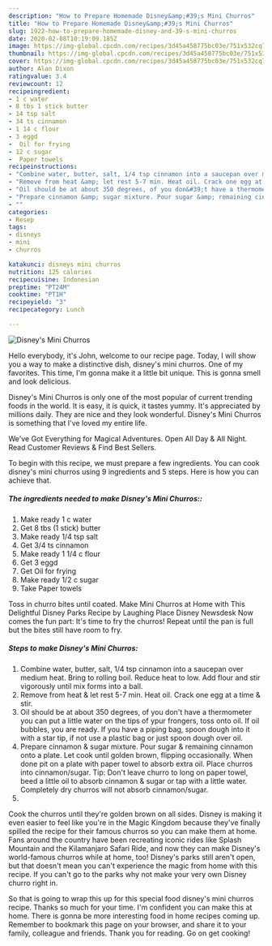 ```yaml
---
description: "How to Prepare Homemade Disney&amp;#39;s Mini Churros"
title: "How to Prepare Homemade Disney&amp;#39;s Mini Churros"
slug: 1922-how-to-prepare-homemade-disney-and-39-s-mini-churros
date: 2020-02-08T10:19:09.185Z
image: https://img-global.cpcdn.com/recipes/3d45a458775bc03e/751x532cq70/disneys-mini-churros-recipe-main-photo.jpg
thumbnail: https://img-global.cpcdn.com/recipes/3d45a458775bc03e/751x532cq70/disneys-mini-churros-recipe-main-photo.jpg
cover: https://img-global.cpcdn.com/recipes/3d45a458775bc03e/751x532cq70/disneys-mini-churros-recipe-main-photo.jpg
author: Alan Dixon
ratingvalue: 3.4
reviewcount: 12
recipeingredient:
- 1 c water
- 8 tbs 1 stick butter
- 14 tsp salt
- 34 ts cinnamon
- 1 14 c flour
- 3 eggd
-  Oil for frying
- 12 c sugar
-  Paper towels
recipeinstructions:
- "Combine water, butter, salt, 1/4 tsp cinnamon into a saucepan over medium heat. Bring to rolling boil. Reduce heat to low. Add flour and stir vigorously until mix forms into a ball."
- "Remove from heat &amp; let rest 5-7 min. Heat oil. Crack one egg at a time &amp; stir."
- "Oil should be at about 350 degrees, of you don&#39;t have a thermometer you can put a little water on the tips of ypur frongers, toss onto oil. If oil bubbles, you are ready. If you have a piping bag, spoon dough into it with a star tip, if not use a plastic bag or just spoon dough over oil."
- "Prepare cinnamon &amp; sugar mixture. Pour sugar &amp; remaining cinnamon onto a plate. Let cook until golden brown, flipping occasionally. When done pit on a plate with paper towel to absorb extra oil. Place churros into cinnamon/sugar. Tip: Don&#39;t leave churro to long on paper towel, beed a little oil to absorb cinnamon &amp; sugar or tap with a little water. Completely dry churros will not absorb cinnamon/sugar."
- ""
categories:
- Resep
tags:
- disneys
- mini
- churros

katakunci: disneys mini churros
nutrition: 125 calories
recipecuisine: Indonesian
preptime: "PT24M"
cooktime: "PT1H"
recipeyield: "3"
recipecategory: Lunch

---
```



![Disney&#39;s Mini Churros](https://img-global.cpcdn.com/recipes/3d45a458775bc03e/751x532cq70/disneys-mini-churros-recipe-main-photo.jpg)

Hello everybody, it's John, welcome to our recipe page. Today, I will show you a way to make a distinctive dish, disney&#39;s mini churros. One of my favorites. This time, I'm gonna make it a little bit unique. This is gonna smell and look delicious.

Disney&#39;s Mini Churros is only one of the most popular of current trending foods in the world. It is easy, it is quick, it tastes yummy. It's appreciated by millions daily. They are nice and they look wonderful. Disney&#39;s Mini Churros is something that I've loved my entire life.

We&#39;ve Got Everything for Magical Adventures. Open All Day &amp; All Night. Read Customer Reviews &amp; Find Best Sellers.


To begin with this recipe, we must prepare a few ingredients. You can cook disney&#39;s mini churros using 9 ingredients and 5 steps. Here is how you can achieve that.

##### The ingredients needed to make Disney&#39;s Mini Churros::

1. Make ready 1 c water
1. Get 8 tbs (1 stick) butter
1. Make ready 1/4 tsp salt
1. Get 3/4 ts cinnamon
1. Make ready 1 1/4 c flour
1. Get 3 eggd
1. Get  Oil for frying
1. Make ready 1/2 c sugar
1. Take  Paper towels


Toss in churro bites until coated. Make Mini Churros at Home with This Delightful Disney Parks Recipe by Laughing Place Disney Newsdesk Now comes the fun part: It&#39;s time to fry the churros! Repeat until the pan is full but the bites still have room to fry. 

##### Steps to make Disney&#39;s Mini Churros:

1. Combine water, butter, salt, 1/4 tsp cinnamon into a saucepan over medium heat. Bring to rolling boil. Reduce heat to low. Add flour and stir vigorously until mix forms into a ball.
1. Remove from heat &amp; let rest 5-7 min. Heat oil. Crack one egg at a time &amp; stir.
1. Oil should be at about 350 degrees, of you don&#39;t have a thermometer you can put a little water on the tips of ypur frongers, toss onto oil. If oil bubbles, you are ready. If you have a piping bag, spoon dough into it with a star tip, if not use a plastic bag or just spoon dough over oil.
1. Prepare cinnamon &amp; sugar mixture. Pour sugar &amp; remaining cinnamon onto a plate. Let cook until golden brown, flipping occasionally. When done pit on a plate with paper towel to absorb extra oil. Place churros into cinnamon/sugar. Tip: Don&#39;t leave churro to long on paper towel, beed a little oil to absorb cinnamon &amp; sugar or tap with a little water. Completely dry churros will not absorb cinnamon/sugar.
1. 


Cook the churros until they&#39;re golden brown on all sides. Disney is making it even easier to feel like you&#39;re in the Magic Kingdom because they&#39;ve finally spilled the recipe for their famous churros so you can make them at home. Fans around the country have been recreating iconic rides like Splash Mountain and the Kilamanjaro Safari Ride, and now they can make Disney&#39;s world-famous churros while at home, too! Disney&#39;s parks still aren&#39;t open, but that doesn&#39;t mean you can&#39;t experience the magic from home with this recipe. If you can&#39;t go to the parks why not make your very own Disney churro right in. 

So that is going to wrap this up for this special food disney&#39;s mini churros recipe. Thanks so much for your time. I'm confident you can make this at home. There is gonna be more interesting food in home recipes coming up. Remember to bookmark this page on your browser, and share it to your family, colleague and friends. Thank you for reading. Go on get cooking!
